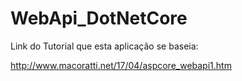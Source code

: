 # WebApi_DotNetCore
Link do Tutorial que esta aplicação se baseia:

http://www.macoratti.net/17/04/aspcore_webapi1.htm
